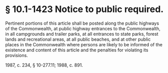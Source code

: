 # § 10.1-1423 Notice to public required.

<p>Pertinent portions of this article shall be posted along the public highways of the Commonwealth, at public highway entrances to the Commonwealth, in all campgrounds and trailer parks, at all entrances to state parks, forest lands and recreational areas, at all public beaches, and at other public places in the Commonwealth where persons are likely to be informed of the existence and content of this article and the penalties for violating its provisions.</p><p>1987, c. 234, § 10-277.11; 1988, c. 891.</p>